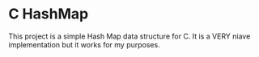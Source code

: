 # C HashMap

This project is a simple Hash Map data structure for C. It is a VERY niave implementation but it works for my purposes.
